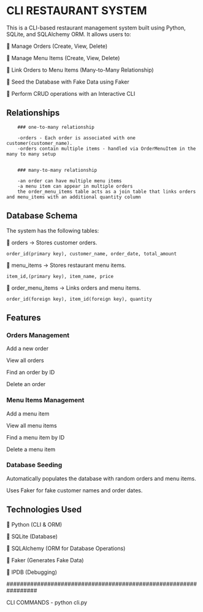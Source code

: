 # CLI RESTAURANT SYSTEM


This is a CLI-based restaurant management system built using Python, SQLite, and SQLAlchemy ORM. It allows users to:


📌 Manage Orders (Create, View, Delete)

📌 Manage Menu Items (Create, View, Delete)

📌 Link Orders to Menu Items (Many-to-Many Relationship)

📌 Seed the Database with Fake Data using Faker

📌 Perform CRUD operations with an Interactive CLI


## Relationships

        ### one-to-many relationship

        -orders - Each order is associated with one customer(customer_name).
        -orders contain multiple items - handled via OrderMenuItem in the many to many setup


        ### many-to-many relationship

        -an order can have multiple menu items
        -a menu item can appear in multiple orders
        the order_menu_items table acts as a join table that links orders and menu_items with an additional quantity column

## Database Schema


The system has the following tables:


📌 orders → Stores customer orders. 

    order_id(primary key), customer_name, order_date, total_amount

📌 menu_items → Stores restaurant menu items. 

    item_id,(primary key), item_name, price

📌 order_menu_items → Links orders and menu items. 

    order_id(foreign key), item_id(foreign key), quantity



## Features


### Orders Management

Add a new order

View all orders

Find an order by ID

Delete an order

### Menu Items Management

Add a menu item

View all menu items

Find a menu item by ID

Delete a menu item


### Database Seeding

Automatically populates the database with random orders and menu items.

Uses Faker for fake customer names and order dates.


## Technologies Used


📌 Python (CLI & ORM)

📌 SQLite (Database)

📌 SQLAlchemy (ORM for Database Operations)

📌 Faker (Generates Fake Data)

📌 IPDB (Debugging)




#################################################################

CLI COMMANDS - python cli.py